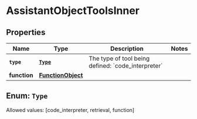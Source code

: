 

# AssistantObjectToolsInner


## Properties

Name | Type | Description | Notes
------------ | ------------- | ------------- | -------------
**`type`** | [**`Type`**](#`Type`) | The type of tool being defined: &#x60;code_interpreter&#x60; | 
**function** | [**FunctionObject**](FunctionObject.md) |  | 


## Enum: `Type`
Allowed values: [code_interpreter, retrieval, function]




